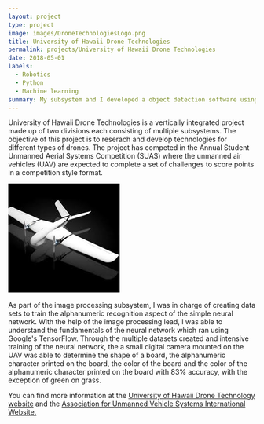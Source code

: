 ```yaml
---
layout: project
type: project
image: images/DroneTechnologiesLogo.png
title: University of Hawaii Drone Technologies
permalink: projects/University of Hawaii Drone Technologies
date: 2018-05-01
labels:
  - Robotics
  - Python
  - Machine learning
summary: My subsystem and I developed a object detection software using machine learning.
---
```


University of Hawaii Drone Technologies is a vertically integrated project made up of two divisions each consisting of multiple subsystems. The objective of this project is to reserach and develop technologies for different types of drones. The project has competed in the Annual Student Unmanned Aerial Systems Competition (SUAS) where the unmanned air vehicles (UAV) are expected to complete a set of challenges to score points in a competition style format.

<img class="ui small right floated middle rounded image" src="../images/UHDT1.jpg">

As part of the image processing subsystem, I was in charge of creating data sets to train the alphanumeric recognition aspect of the simple neural network. With the help of the image processing lead, I was able to understand the fundamentals of the neural network which ran using Google's TensorFlow. Through the multiple datasets created and intensive training of the neural network, the a small digital camera mounted on the UAV was able to determine the shape of a board, the alphanumeric character printed on the board, the color of the board and the color of the alphanumeric character printed on the board with 83% accuracy, with the exception of green on grass.

You can find more information at the [University of Hawaii Drone Technology website](https://me.hawaii.edu/design/uhdt/) and the [Association for Unmanned Vehicle Systems International Website.](https://www.auvsi-suas.org/)
